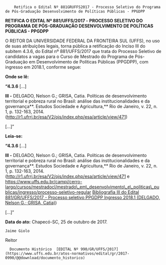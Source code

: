         Retifica o Edital Nº 881GRUFFS2017 - Processo Seletivo do Programa de Pós-Graduação Desenvolvimento de Políticas Públicas - PPGDPP  

**RETIFICA O EDITAL Nº 881/UFFS/2017 -** **PROCESSO SELETIVO DO PROGRAMA DE PÓS-GRADUAÇÃO DESENVOLVIMENTO DE POLÍTICAS PÚBLICAS - PPGDPP**

  

 O REITOR DA UNIVERSIDADE FEDERAL DA FRONTEIRA SUL (UFFS), no uso de suas atribuições legais, torna pública a retificação do Inciso III do subitem 4.3.6, do Edital nº 881/UFFS/2017 que trata do Processo Seletivo de candidatos a vagas para o Curso de Mestrado do Programa de Pós-Graduação em Desenvolvimento de Políticas Públicas (PPGDPP), com ingresso em 2018.1, conforme segue:

  

 **Onde se lê:**

 **“4.3.6** [...]

 **III -** DELGADO, Nelson G.; GRISA, Catia. Políticas de desenvolvimento territorial e pobreza rural no Brasil: análise das institucionalidades e da governança**. Estudos Sociedade e Agricultura,** Rio de Janeiro, v. 22, n. 1, p. 132-163, 2014. (<http://r1.ufrrj.br/esa/V2/ojs/index.php/esa/article/view/471>)

 [...]”

  

 **Leia-se:**

 **“4.3.6** [...]

 **III -** DELGADO, Nelson G.; GRISA, Catia. Políticas de desenvolvimento territorial e pobreza rural no Brasil: análise das institucionalidades e da governança**. Estudos Sociedade e Agricultura,** Rio de Janeiro, v. 22, n. 1, p. 132-163, 2014. (<http://r1.ufrrj.br/esa/V2/ojs/index.php/esa/article/view/471> e https://www.uffs.edu.br/campi/cerro-largo/cursos/mestradocl/mestrado\_em\_desenvolvimento\_e\_politicas\_publicas/ingresso/processo-seletivo-regular [Bibliografia III do Edital 881/GR/UFFS/2017 - Processo seletivo PPGDPP Ingresso 2018.1 (DELGADO, Nelson G.; GRISA, Catia)](https://www.uffs.edu.br/campi/cerro-largo/cursos/mestradocl/mestrado_em_desenvolvimento_e_politicas_publicas/ingresso/processo-seletivo-regular/bibliografia-iii-do-edital-881-gr-uffs-2017-processo-seletivo-ppgdpp-ingresso-2018.1/@@download/file))

 [...]”

   **Data do ato:** Chapecó-SC, 25 de outubro de 2017.   
 

    Jaime Giolo   
 Reitor 

      Documento Histórico  [EDITAL Nº 990/GR/UFFS/2017](https://www.uffs.edu.br/atos-normativos/edital/gr/2017-0990/@@download/documento_historico)     
      